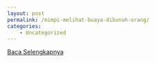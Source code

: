 ```yaml
---
layout: post
permalink: /mimpi-melihat-buaya-dibunuh-orang/
categories:
    - Uncategorized
---
```


[Baca Selengkapnya](/10)